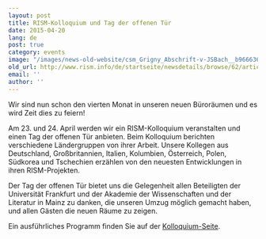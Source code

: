 ```yaml
---
layout: post
title: RISM-Kolloquium und Tag der offenen Tür
date: 2015-04-20
lang: de
post: true
category: events
image: "/images/news-old-website/csm_Grigny_Abschrift-v-JSBach__b9666366c3.jpg"
old_url: http://www.rism.info/de/startseite/newsdetails/browse/62/article/64/rism-colloquium-and-open-house.html
email: ''
author: ''
---
```



Wir sind nun schon den vierten Monat in unseren neuen Büroräumen und es wird Zeit dies zu feiern!



Am 23. und 24. April werden wir ein RISM-Kolloquium veranstalten und einen Tag der offenen Tür anbieten. Beim Kolloquium berichten verschiedene Ländergruppen von ihrer Arbeit. Unsere Kollegen aus Deutschland, Großbritannien, Italien, Kolumbien, Österreich, Polen, Südkorea und Tschechien erzählen von den neuesten Entwicklungen in ihren RISM-Projekten.

Der Tag der offenen Tür bietet uns die Gelegenheit allen Beteiligten der Universität Frankfurt und der Akademie der Wissenschaften und der Literatur in Mainz zu danken, die unseren Umzug möglich gemacht haben, und allen Gästen die neuen Räume zu zeigen.



Ein ausführliches Programm finden Sie auf der [Kolloquium-Seite](/de/publikationen/colloquium-2015.html).





<script type="text/javascript">var switchTo5x=true;</script><script type="text/javascript" src="http://w.sharethis.com/button/buttons.js"></script><script type="text/javascript">stLight.options({publisher: "9b601438-1ce1-49d8-bfd7-9cff5df54c17", doNotHash: false, doNotCopy: false, hashAddressBar: false});</script>